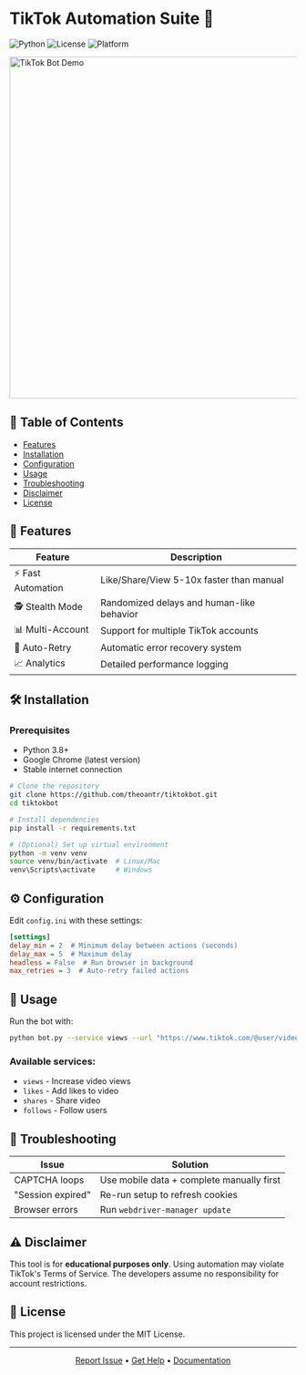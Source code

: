 # TikTok Automation Suite 🤖

![Python](https://img.shields.io/badge/Python-3.8+-blue?logo=python)
![License](https://img.shields.io/badge/License-MIT-green)
![Platform](https://img.shields.io/badge/Platform-Windows%20%7C%20Linux%20%7C%20Mac-lightgrey)

<img src="https://i.imgur.com/JbG5mYz.gif" width="600" alt="TikTok Bot Demo">

## 📌 Table of Contents
- [Features](#features)
- [Installation](#installation)
- [Configuration](#configuration)
- [Usage](#usage)
- [Troubleshooting](#troubleshooting)
- [Disclaimer](#disclaimer)
- [License](#license)

## 🌟 Features

| Feature          | Description                                      |
|-----------------|--------------------------------------------------|
| ⚡ Fast Automation | Like/Share/View 5-10x faster than manual       |
| 🕵️ Stealth Mode | Randomized delays and human-like behavior  |
| 📊 Multi-Account | Support for multiple TikTok accounts        |
| 🔄 Auto-Retry | Automatic error recovery system              |
| 📈 Analytics | Detailed performance logging                  |

## 🛠 Installation <a name="installation"></a>

### Prerequisites
- Python 3.8+
- Google Chrome (latest version)
- Stable internet connection

```bash
# Clone the repository
git clone https://github.com/theoantr/tiktokbot.git
cd tiktokbot

# Install dependencies
pip install -r requirements.txt

# (Optional) Set up virtual environment
python -m venv venv
source venv/bin/activate  # Linux/Mac
venv\Scripts\activate     # Windows
```

## ⚙️ Configuration <a name="configuration"></a>
Edit `config.ini` with these settings:

```ini
[settings]
delay_min = 2  # Minimum delay between actions (seconds)
delay_max = 5  # Maximum delay
headless = False  # Run browser in background
max_retries = 3  # Auto-retry failed actions
```

## 🚀 Usage <a name="usage"></a>

Run the bot with:

```bash
python bot.py --service views --url "https://www.tiktok.com/@user/video/123"
```

### Available services:
- `views` - Increase video views
- `likes` - Add likes to video
- `shares` - Share video
- `follows` - Follow users

## 🚨 Troubleshooting <a name="troubleshooting"></a>

| Issue            | Solution                                         |
|-----------------|-------------------------------------------------|
| CAPTCHA loops   | Use mobile data + complete manually first      |
| "Session expired" | Re-run setup to refresh cookies               |
| Browser errors  | Run `webdriver-manager update`                 |

## ⚠️ Disclaimer <a name="disclaimer"></a>
This tool is for **educational purposes only**. Using automation may violate TikTok's Terms of Service. The developers assume no responsibility for account restrictions.

## 📝 License <a name="license"></a>
This project is licensed under the MIT License.

---

<div align="center">
  <a href="https://github.com/theoantr/tiktokbot/issues">Report Issue</a> •
  <a href="https://github.com/theoantr/tiktokbot/discussions">Get Help</a> •
  <a href="https://github.com/theoantr/tiktokbot/wiki">Documentation</a>
</div>

